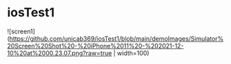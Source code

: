 # iosTest1

![screen1](https://github.com/unicab369/iosTest1/blob/main/demoImages/Simulator%20Screen%20Shot%20-%20iPhone%2011%20-%202021-12-10%20at%2000.23.07.png?raw=true | width=100)
